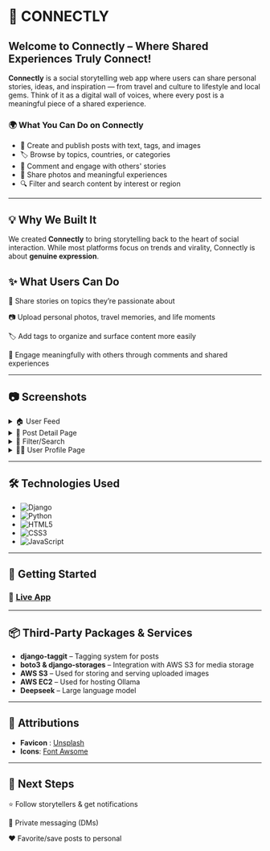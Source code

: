 # 🤝 CONNECTLY

## Welcome to **Connectly – Where Shared Experiences Truly Connect!**

**Connectly** is a social storytelling web app where users can share personal stories, ideas, and inspiration — from travel and culture to lifestyle and local gems. Think of it as a digital wall of voices, where every post is a meaningful piece of a shared experience.

### 🌍 What You Can Do on Connectly

- 📝 Create and publish posts with text, tags, and images
- 🏷️ Browse by topics, countries, or categories
- 💬 Comment and engage with others' stories
- 📸 Share photos and meaningful experiences
- 🔍 Filter and search content by interest or region

---

## 💡 Why We Built It

We created **Connectly** to bring storytelling back to the heart of social interaction. While most platforms focus on trends and virality, Connectly is about **genuine expression**.

## ✨ What Users Can Do

📝 Share stories on topics they’re passionate about

📷 Upload personal photos, travel memories, and life moments

🏷️ Add tags to organize and surface content more easily

💬 Engage meaningfully with others through comments and shared experiences

---

## 📷 Screenshots

<details>
  <summary>🏠 User Feed</summary>

![Feed](./main_app/static/images/user-feed-page.png)

</details>

<details>
  <summary>📝 Post Detail Page</summary>

![Post](./main_app/static/images/post-detail.png)

</details>

<details>
  <summary>🔎 Filter/Search</summary>

![Search](./main_app/static/images/filter.png)

</details>
<details>
  <summary>🙋‍♀️ User Profile Page</summary>

![User](./main_app/static/images/mypage.png)

</details>

---

## 🛠️ Technologies Used

- ![Django](https://img.shields.io/badge/-Django-333?style=flat&logo=django)
- ![Python](https://img.shields.io/badge/-Python-333?style=flat&logo=python)
- ![HTML5](https://img.shields.io/badge/-HTML5-333?style=flat&logo=html5)
- ![CSS3](https://img.shields.io/badge/-CSS3-333?style=flat&logo=css3)
- ![JavaScript](https://img.shields.io/badge/-JavaScript-333?style=flat&logo=javascript)

---

## 🚀 Getting Started

### 🔗 [Live App](https://connectly-2045c75feedb.herokuapp.com/)

---

## 📦 Third-Party Packages & Services

- **django-taggit** – Tagging system for posts
- **boto3 & django-storages** – Integration with AWS S3 for media storage
- **AWS S3** – Used for storing and serving uploaded images
- **AWS EC2** – Used for hosting Ollama
- **Deepseek** – Large language model
---

## 🙌 Attributions

- **Favicon** : [Unsplash](https://unsplash.com)
- **Icons**: [Font Awsome](https://fontawesome.com/)

---

## 🌱 Next Steps

⭐ Follow storytellers & get notifications

💌 Private messaging (DMs)

❤️ Favorite/save posts to personal
